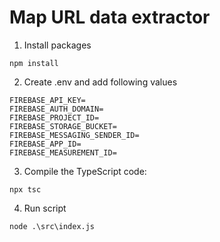 # Map URL data extractor

1. Install packages
```
npm install 
```
2. Create .env and add following values

```
FIREBASE_API_KEY=
FIREBASE_AUTH_DOMAIN=
FIREBASE_PROJECT_ID=
FIREBASE_STORAGE_BUCKET=
FIREBASE_MESSAGING_SENDER_ID=
FIREBASE_APP_ID=
FIREBASE_MEASUREMENT_ID=
```
3. Compile the TypeScript code:
```
npx tsc
```

4. Run script

```
node .\src\index.js
```
